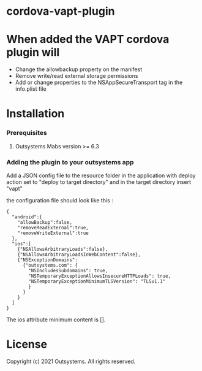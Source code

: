 # cordova-vapt-plugin

# When added the VAPT cordova plugin will
* Change the allowbackup property on the manifest
* Remove write/read external storage permissions
* Add or change properties to the NSAppSecureTransport tag in the info.plist file

# Installation

### Prerequisites
1. Outsystems Mabs version >= 6.3


### Adding the plugin to your outsystems app

Add a JSON config file to the resource folder in the application with deploy action set to "deploy to target directory" and in the target directory insert "vapt"

the configuration file should look like this :

```
{
  "android":{
    "allowBackup":false,
    "removeReadExternal":true,
    "removeWriteExternal":true
  },
  "ios":[
    {"NSAllowsArbitraryLoads":false},
    {"NSAllowsArbitraryLoadsInWebContent":false},
    {"NSExceptionDomains":
      {"outsystems.com": {
        "NSIncludesSubdomains": true,
        "NSTemporaryExceptionAllowsInsecureHTTPLoads": true,
        "NSTemporaryExceptionMinimumTLSVersion": "TLSv1.1"
        }
      }
    }
  ]
}
```

The ios attribute minimum content is [].


# License

Copyright (c) 2021 Outsystems. All rights reserved.
